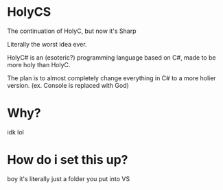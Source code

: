 # HolyCS
The continuation of HolyC, but now it's Sharp

 Literally the worst idea ever.
 
 HolyC# is an (esoteric?) programming language based on C#, made to be more holy than HolyC.
 
 The plan is to almost completely change everything in C# to a more holier version. (ex. Console is replaced with God)

# Why?
 idk lol

# How do i set this up?
 boy it's literally just a folder you put into VS
